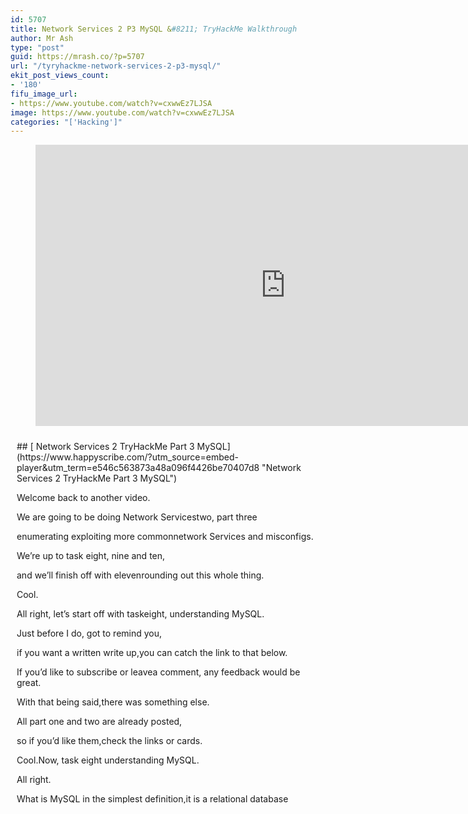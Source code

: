 ```yaml
---
id: 5707
title: Network Services 2 P3 MySQL &#8211; TryHackMe Walkthrough
author: Mr Ash
type: "post"
guid: https://mrash.co/?p=5707
url: "/tyryhackme-network-services-2-p3-mysql/"
ekit_post_views_count:
- '180'
fifu_image_url:
- https://www.youtube.com/watch?v=cxwwEz7LJSA
image: https://www.youtube.com/watch?v=cxwwEz7LJSA
categories: "['Hacking']"
---
```


<figure class="wp-block-embed is-type-video is-provider-youtube wp-block-embed-youtube wp-embed-aspect-16-9 wp-has-aspect-ratio"><div class="wp-block-embed__wrapper"><iframe allow="accelerometer; autoplay; clipboard-write; encrypted-media; gyroscope; picture-in-picture" allowfullscreen="" frameborder="0" height="450" loading="lazy" src="https://www.youtube.com/embed/cxwwEz7LJSA?feature=oembed" title="Network Services 2 TryHackMe Part 3 MySQL" width="800"></iframe></div></figure><div id="hs-embed-container" style="position:relative;display:flex;width:100%;height:600px;"><div id="hs-embed-placeholder" style="position:absolute;top:0;bottom:0;left:0;right:0;margin:10px;overflow:auto;font-size: 14px !important">## [ Network Services 2 TryHackMe Part 3 MySQL](https://www.happyscribe.com/?utm_source=embed-player&utm_term=e546c563873a48a096f4426be70407d8 "Network Services 2 TryHackMe Part 3 MySQL")

Welcome back to another video.

We are going to be doing Network Servicestwo, part three

enumerating exploiting more commonnetwork Services and misconfigs.

We’re up to task eight, nine and ten,

and we’ll finish off with elevenrounding out this whole thing.

Cool.

All right, let’s start off with taskeight, understanding MySQL.

Just before I do, got to remind you,

if you want a written write up,you can catch the link to that below.

If you’d like to subscribe or leavea comment, any feedback would be great.

With that being said,there was something else.

All part one and two are already posted,

so if you’d like them,check the links or cards.

Cool.Now, task eight understanding MySQL.

All right.

What is MySQL in the simplest definition,it is a relational database management

system based on structured querylanguage SQL too many acronyms?

Yes.Database.

A database is simply a persistentorganized collection of structured data.

RDBMS Relationship Database ManagementSystem is a software or service used

to create and manage databasesbased on a relational model.

The word relational just means

that the data stored in the dataset is organized as tables.

Cool.Good to know every table relates in

some way to each other’sprimary key or key factors.

So if you’ve done some like web

development and that thiswill sort of make sense.

I have been in the web design world,so more front end stuff.

So this is not that familiar for me.

So if you’re not that familiar with it,and cool if you are, please reach out.

Teach me some stuff.Cool.

MySQL is just a brand name,

one of the most popular softwareimplementations as we know it uses.

Maybe I didn’t know a client server model,

but how do this clientand server communicate?

They use a language specifically SQL.

Many other products such asPostgreSQL I have seen that.

I’m pretty sure my DaVinci Resolve,

My video editing software usesthat to store all the projects.

Microsoft SQL, does anybody use that?

Is that like really popular?

Probably lots of legacy systems?

I have no idea, I’m just guessinghave the word SQL in them.

The similar significance that the product

is utilizing the structuredquery language syntax.

All right, how does MySQL work?

MySQL

as a Relationship Database Managementsystem is made up of the server

and utility programs that helpin the administration of the databases.

The server handles all database

instructions like creating editing,accessing tables, takes managers and these

requests and communicatesthem to MySQL protocol.

Using the MySQL protocol,this whole process can be broken down

into three steps MySQL createsthe databases for storing,

manipulating data and definingthe relationship of each table.

Two clients make requests by makingspecific statements in SQL.

And then three, the server will respond

to the client with whateverinformation has been requested.

So I guess we’ll be learning about likeSQL injection where we can essentially

feed in something else and it willrespond back with whatever we ask.

So yeah, it’s crazy.

Really interesting.

So it runs it so it runs various platforms

like Linux, Windows,most commonly in the back end of databases

for prominent websites in forms of somecentral components in the lampstack,

which is something,something and something can’t remember,

which includes oh, here we go, linux,Apache, MySQL and PHP, obviously.

Just kidding, I know what a lampstack is.

Okay, so here are some resourcesthat explain technical so cool.

More stuff to read another time.

What type of software isMySQL and the full thing.

So we got relationaldatabase management system.

I bet I said relationshipwhen I said it fast, not can’t remember.

What language is MySQL based on?

So s and a Q and an L.

What communication model does MySQL use?

So I think it’s the same as the others,

which was the client server model,but I am prepared to be very wrong.

Wow, I am not.

What is a common application of MySQL?

A common application of MySQL.

This is another product of SQL, not MySQL.

What is a common application?

Maybe the Mic.

No, that wasn’t right.

It’s a common application.

I don’t remember reading an application.

Let’s just the only time the wordapplication has been used, a database.

So we got a database,

but that’s not really SQLmodel, but the user language specified.

The lampstack is implementationof MySQL, but not a database.

Bit of a stumper,

I’m not sure on that one.

Okay, what major social networkuses MySQL as their back end?

I actually remember this from when I wentthrough it was Facebook

and yeah, you can just look that upand you can find it pretty fast.

All right, what is a common application?

Oh my God.

I do not know.

Feel free to leave this video whileread everything again.

Back end database.

That’ll be it.

This trips me out.The term application trips me out because

I always think of like a reallyfront facing application.

But a database

is a program is an application too,so back end database, awesome.

I did forget to start that up.

So I’m going to press that now.

So that will take 60 seconds.

So we’re going to do another port scan

and we’re going to be tryingto find out some information.

But I’ll start reading and then wecan do a port scan once that’s up.

So before we begin, let’s deploy the room.

Give it some time.

MySQL is likely not going to be the first

point of call when getting initialinformation about the server.

You can as always and we have previoustasks attempt to brute force default

account passwords if you reallydon’t have any information.

However, in most CTF scenarios,

this is unlikely to be the avenueyou want to pursue the scenario.

Typically you will have gained someinitial credentials from enumerating other

services that you can then enumerateand exploit my SQL services

as this room focuses on exploitingand enumerating the network services.

For the sake of the scenario,

we’re going to assume that you havefound credentials, root and password.

Cool.So that’s just instead of them creating

a whole series of other steps that we haveto do to find root and password,

give it to us while enumeratingsubdomains on a web server.

After trying to log in against SSH,

unsuccessfully, you decideto try it against MySQL.

Cool.So requirements.

You’ll have MySQLinstalled on your system.

So let’s see if we havegoing to run MySQL.

Okay, we’re using Metasploit,

but we do have MySQL installed, so wecan just see that by coming up green.

So that’s cool.

So we do a quick port scan thistime around on our system.

So I’m just going to go Nmap this time.

I’m actually just going to get rid of this

PP because we’re essentiallybeing handed a lot of information.

So we need to do thisa little bit quicker.

So not going to scan all the ports,honestly.

Probably didn’t even need to dothe A for scripts and that.

So I’ve already got 3306,

and since it’s four digits,I’m assuming that’s what we’re after.

So I’m just going to let that runanyway and come over here.

So great.So let’s go MySQL H.

So we have an IP ratherpaste that in there the username.

So we’ve been given that username,which was root and then P.

Now it doesn’t say we have a password,

which was password commands G.

Cool.

So we’re not in aLinux shell or bash shell.

Rather we’re in MySQL this time around.

So I don’t know, thingslike terminal who am I?

Kind of work.

Different.

Okay, cool.

So our scan had finished anyway,so we can just cut that out and crap.

So we just got the MySQLon 3306 and the SSH.

So yeah.

All right, cool.

Okay, now we have ourlogin credentials work.

Let’s quit out of the section here.

So I’m just going to leave that inthe background and launch Metasploit.

So remember MSF console.

So we’re going to be usingMySQL underscore SQL module.

I’m just going to copy that and we’re

going to search for it and thensee if we can make sure if we’re going

to create a payload,we might be creating a payload to copy,

paste and execute hereto receive a reverse shell.

So we’ll see what the roomhas installed for us.

So when I search that, so we onlygot one option that matches it.

So we can copy that in and submit that.So we got that.

Cool.So hint is separated by things.

Yes.

So that’s not right.

So we don’t want the full auxiliary.

Is that what you’re after?

Okay, let’s just read this again.

Search for select list options.

What three options dowe need to set first?

Oh, sorry, it’s not asking us for that.

So let’s just use zero and let’sjust look up our options.

So we’ve got one, two, three.

So we’ve got our hosts.

We’re saying we might need to do other

ones like ourhosts password and then user.

Username.

That in order.

That was not in order.

Okay, so that’s what it wants.

Just sort of guessing there.

So we got to set the password,which we know is password when you set our

hosts IP,we don’t need to set the R port because

I assume that this is the default portjust because it’s the same here.

We don’t need to specify the versionof SQL even though it is required.

I guess there’s probably

let’s do this by specifying passwordand that will just be lower case password

and we’re going to set our hostand that’s going to be our IP.

So just paste that in to the system

that we’re looking at and then setuser name and that’s going to be root.

Okay, so we should just be able to go run.

But before I do that,

run the exploit by defaultto test with the select version command.

Wait.Did I misunderstand this?

Is this the SQL to execute?

I understand this is not asking

for a version, this is actuallyan SQL command that will be executed.

So if we run this, we should get back theversion that it’s running because it ran.

So we can essentially now run any SQL.

So we just need to find the right SQL.So what does it give us?

So it gave us this back.

Cool, great.

We know that our exploitis landing as planned.

Let’s try to gain someambitious information.

Change the SQL option to show databases,

set SQL to show databasesand then we’ll run it again.

And how many databases are returned?

So we’ve got 1234.

Cool.Let’s move over to our last task.

Task ten for exploitingMySQL So what do we know?

Let’s take a sanity check before movingon to try and exploit the database fully

and gain more sense of information on thedatabase than just the database names.

I just want to take a second because I do

really like how it’s sort ofbefore it’s teaching us

to really understand what we’redoing to enumerate and then exploit.

But I just like this last step before we

export exploit it’s just like justmake sure we’ve got everything.

I think this is going to be good foronce I’m more experienced down the track.

Just you get used to everything and it’sjust good to take your time, I guess.

MySQL server credentials.

So root password,the version of MySQL running.

So we’ve got that here.

And then the numberof databases and their names.

I’ve got idea.

So it’s probably I shouldreally be keeping a list.

Where is this?

So if we just change into documents here,

we might just create awhat did I call the last one?

I think I just call it MySQL Ssql.

And I’m just going to copysome of this information over.

So I should be doing thisa lot more basically.

But how do I undo?Was it alt?

Said no, can’t remember.

How alt a I can’t remember howto whatever, I’ll just leave it cool.

So that’s pretty much we need this.

And I mean, of course we’vegot root and then password.

I think I can remember that,but that’s kind of it.

So in my scale, physicallya schema is key terminology.

So we’re just goingto learn some key times.

Schema.

A schema is synonymous with the database.

You can substitute the keyword schemainstead of database in my SQL syntax,

for example, using create schemainstead of create database.

It’s important to understand

the relationship because some otherdatabases products draw a distinction.

For example, in the Oracle databaseproduct, a schema represents only a part

of a database, the tables and theobjects owned by a single user.

That’s really confusing.

I’ve never understoodschema, to be honest.

Like saying it’s like a database.

I’m like, okay, because I know like in SEO

world, like the Google and stuff, schemais important but never really got it.

Hashes.I have a little bit of understanding about

so very simple productof cryptographic algorithm.

A cryptographic algorithm to turn

a variable length into an inputfixed length output.

So in SQL, hashes can bevery in different ways.

For instance, an indexdata into a hash table.

Each unique hash has a unique ID thatserves as a pointer to the original data.

This creates an index that issignificantly smaller than the original

data, allowing the values to besearched and accessed more efficiently.

That’s interesting.

So I always associate hasheswith password, hashing and security.

But it also can just be used for a methodof searching and accessing efficiently.

However, the data we’re going to beextracting our password hashes,

which are simply a way of storingpasswords and not in plain text form.

Let’s start cracking.

All right, let’s searchfor my SQL schema dump module.

So we’ll go search paste that in there.

It should be the only one.

So we can just go use zero.

So we’ve selected our tool here, but it’sgoing to ask what is the full path?

We can just chuck that in there.

Great, now we’ve done a few times by now.

So let’s take it from here.

Set the relevant options, run the exploit.

What’s the name of the last database?

We don’t need to oh wait, no,it said set the relevant options.

Okay, so let’s have a set display.Results are true.

So we’re going to set password.

So that’s just going to be password set

our hosts, which is just goingto be our IP that we’re targeting.

And then set username,which is just going to be root.

That is our exploit machine set up.

So we can just hit run.

I guess schema dump is like database dump.

So it’s just going to try and findall the info from the databases.

What’s the name of the lasttable that gets dumped?

So when you’re looking for the last table

I don’t know if there’s likea verbose mode in Metasploit.

Going to save this off, by the way,

just so I got some stuff here.Yes.

Cool.Here we go.

Let’s have a good old scroll.

So there’s a lotI’m not going to scroll all the way

to the top, but we just wantthe name of the last table.

So table name.

So we’ve got here, I’m going to assume,

including X and paste that in therewaits global by latency.

So I have no idea whatthis SQL database is.

Awesome.

Now you have dumped tables and columns,names of the whole database.

But we can do better.

Let’s search and selectMySQL hash dump module.

Oh my gosh.

How many things are in thistool that we can use?

So what’s the module full name?

I’m sort of realizing there’sprobably like variables.

I keep seeing this.You can use variables.

I wonder if you can setlike a variable of IP.

So if I like, setour host to IP,

but I set this as my IP so I don’thave to copy paste this every time.

It’s probably much more efficient ways ofdoing everything that I do the wrong way.

Again.I’ll learn them eventually.

Again, I’ll let you take it from here.

Set the relevant options.

So let’s go up.

So we’ve got password.

So set password.

So that was password.

Cool.

Sorry.

What am I doing?

Set our host to this fella.

And then we want to setthe username username to root.

Cool.So that’s set up.

And then we should just be able to go run

and it’s going to say, cool,that was a lot faster.

So we’re getting users and hashes.

Well, that’s cool.

Hash dump is what?

Non default user stands out.

Carl.

Carl stands out.

So another user.

Another user.

Yeah, we got rudeand we have the password hash.

This could be very interesting.

Copy the hash to string,like full it’ll, copy this whole thing.

And we can just nano a fileand copy it in there.

But we can also echo this file.

Is that how that works?

That’s not how it works.

And paste it in here.

So we’ve got Carl and thenwe’ve got the hash.

So one is like bob and then the hash.

So we’ve got thatand I just called it hash.

Yeah.

So if we cut out hash, we’ve got this.

We’re going to use John the river.

So what is the user hash combination?

So we can justcopy that in there like so sweet.

Remember the hash col hash.Got it.

Okay, now we need to crack.

Let’s use John the Ripper against this.

It’s just saying John.

But I thought oh, really?

That was a lot easier.

I thought we need to use a wordlist.

I thought we needed to also usesomething else.

Cool.Awesome.

Password reuse is extremely dangerous,but extremely common.

What are the chances

that we can use a different service likeSSH because SSH was running.

So we can go Carl and we goat and we can log into this user.

Yes please.And then we can go.

D-O-G-G-I-E for doggie.

And we can log in, hopefully,

so we can cut out my SQL tax and wehave got our final flag puzzle.

Paste that in there and goover to task eleven.

We got some further reading, add to thelist and we can complete our final task.

Awesome.Good work.

We did it.Yeah.

So well done.Congrats.

That’s network services too.

We learned a lot from NFS SMTP to MySQL,

plus the Network Services one that we did,which is pretty awesome.

So lots of stuff here,so I hope you took some notes.

You’ve always got this videoto come back into if you’d like.

If you want to see more of this,please let me know.

Leave a comment if you want to subscribe.Awesome.

If you’d like to like the videoor dislike, totally up to you.

Either way, just let me know what you liketo dislike, would love some feedback.

If you have any comments that you like

to make, please go down below and there’llbe a playlist for all of my other

triathlon walkthroughs ifyou aren’t interested.

And don’t forget if you want a written

right up or you would like to subscribeto my newsletter,

I do have a good newsletter that I put outmonthly and that’ll be linked below too.

Cool.That being said, have a good day.

I’ll see you in the next one.

</div><div class="hs-embed" data-hide_video="true" data-id="e546c563873a48a096f4426be70407d8" data-private_text="true"></div><script>
var js=document.createElement('script');js.type='text/javascript';js.async=true;js.src='https://embed.happyscribe.co/main.js';document.head.appendChild(js);
</script></div><style type="text/css"> ._h1s512 { white-space: nowrap; } </style>